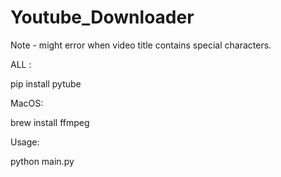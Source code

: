 # Youtube_Downloader

Note - might error when video title contains special characters.

ALL :

pip install pytube

MacOS:

brew install ffmpeg

Usage:

python main.py 
